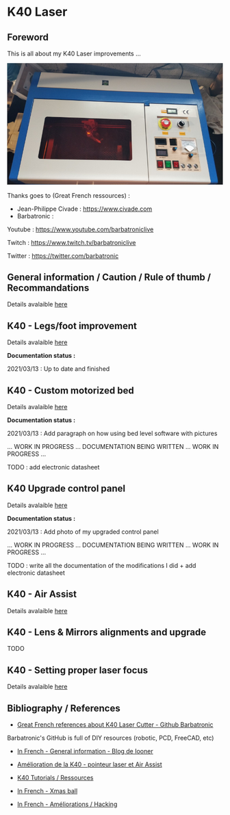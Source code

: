 # K40 Laser

## Foreword

This is all about my K40 Laser improvements ...

![alt text](using-k40-general-info/images/IMG_20210313_115617.jpg)

Thanks goes to (Great French ressources) :

* Jean-Philippe Civade : <https://www.civade.com>
* Barbatronic : 

Youtube : <https://www.youtube.com/barbatroniclive>

Twitch : <https://www.twitch.tv/barbatroniclive>

Twitter : <https://twitter.com/barbatronic>

## General information / Caution / Rule of thumb / Recommandations

Details avalaible [here](using-k40-general-info/using-k40-laser-cutter.md)

## K40 - Legs/foot improvement

Details avalaible [here](custom-foot/foot-improvements.md)

__Documentation status :__

2021/03/13 : Up to date and finished

## K40 - Custom motorized bed

Details avalaible [here](motorized-bed/motorized-bed-upgrade.md)

__Documentation status :__

2021/03/13 : Add paragraph on how using bed level software with pictures

... WORK IN PROGRESS ... DOCUMENTATION BEING WRITTEN ... WORK IN PROGRESS ... 

TODO : add electronic datasheet

## K40 Upgrade control panel

Details avalaible [here](control-panel/control-panel-upgrade.md)

__Documentation status :__

2021/03/13 : Add photo of my upgraded control panel

... WORK IN PROGRESS ... DOCUMENTATION BEING WRITTEN ... WORK IN PROGRESS ... 

TODO : write all the documentation of the modifications I did + add electronic datasheet

## K40 - Air Assist

Details avalaible [here](air-assist/air-assist.md)

## K40 - Lens & Mirrors alignments and upgrade

TODO

## K40 - Setting proper laser focus

Details avalaible [here](laser-focus/setting-laser-focus.md)

## Bibliography / References

* [Great French references about K40 Laser Cutter - Github Barbatronic](https://github.com/nadarbreicq/Barbatronic/tree/master/laser%20k40)

Barbatronic's GitHub is full of DIY resources (robotic, PCD, FreeCAD, etc)

* [In French - General information - Blog de Iooner](https://iooner.io/k40-laser/)

* [Amélioration de la K40 - pointeur laser et Air Assist](https://www.youtube.com/watch?v=AwNY7BHcYXY)

* [K40 Tutorials / Ressources](https://k40.se/)

* [In French - Xmas ball](https://www.youtube.com/watch?v=sS2zOudljEQ)

* [In French - Améliorations / Hacking](https://www.civade.com/post/2020/08/23/D%C3%A9coupe-laser-CO2-K40-Am%C3%A9liorations-/-hacking-de-la-machine)
